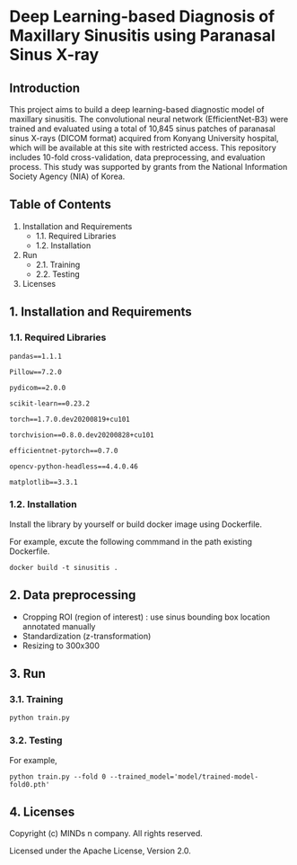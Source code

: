 # Deep Learning-based Diagnosis of Maxillary Sinusitis using Paranasal Sinus X-ray 

## Introduction
This project aims to build a deep learning-based diagnostic model of maxillary sinusitis. The convolutional neural network (EfficientNet-B3) were trained and evaluated using a total of 10,845 sinus patches of paranasal sinus X-rays (DICOM format) acquired from Konyang University hospital, which will be available at this site with restricted access. This repository includes 10-fold cross-validation, data preprocessing, and evaluation process. This study was supported by grants from the National Information Society Agency (NIA) of Korea.

## Table of Contents
1. Installation and Requirements
	- 1.1. Required Libraries
	- 1.2. Installation
2. Run
	- 2.1. Training
	- 2.2. Testing
3. Licenses

 
## 1. Installation and Requirements

### 1.1. Required Libraries
```
pandas==1.1.1

Pillow==7.2.0

pydicom==2.0.0

scikit-learn==0.23.2

torch==1.7.0.dev20200819+cu101

torchvision==0.8.0.dev20200828+cu101

efficientnet-pytorch==0.7.0

opencv-python-headless==4.4.0.46

matplotlib==3.3.1
```
### 1.2. Installation
Install the library by yourself or build docker image using Dockerfile.

For example, excute the following commmand in the path existing Dockerfile.
```
docker build -t sinusitis .
```
## 2. Data preprocessing
- Cropping ROI (region of interest) : use sinus bounding box location annotated manually
- Standardization (z-transformation)
- Resizing to 300x300

## 3. Run
### 3.1. Training
```
python train.py 
```
### 3.2. Testing
For example,
```
python train.py --fold 0 --trained_model='model/trained-model-fold0.pth' 
```
## 4. Licenses
Copyright (c) MINDs n company. All rights reserved.

Licensed under the Apache License, Version 2.0.


